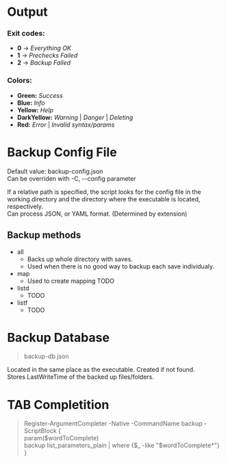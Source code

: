 # Output
### Exit codes:
 - **0** -> _Everything OK_  
 - **1** -> _Prechecks Failed_  
 - **2** -> _Backup Failed_  

### Colors:
 - **Green:**  _Success_  
 - **Blue:**  _Info_  
 - **Yellow:**  _Help_  
 - **DarkYellow:**  _Warning_ | _Danger_ | _Deleting_  
 - **Red:**  _Error_ | _Invalid syntax/params_  
  
  
   
# Backup Config File
Default value: backup-config.json  
Can be overriden with -C, --config parameter  

If a relative path is specified, the script looks for the config file in the working directory and the directory where the executable is located, respectively.    
Can process JSON, or YAML format. (Determined by extension)

## Backup methods
 - all  
   - Backs up whole directory with saves.  
   - Used when there is no good way to backup each save individualy.  
 - map  
   - Used to create mapping TODO  
 - listd  
   - TODO  
 - listf  
   - TODO  

# Backup Database 
> backup-db.json

Located in the same place as the executable.
Created if not found.  
Stores LastWriteTime of the backed up files/folders.


# TAB Completition
> Register-ArgumentCompleter -Native -CommandName backup -ScriptBlock {  
>   param($wordToComplete)  
>   backup list_parameters_plain | where {$_ -like "$wordToComplete*"}  
> }  
